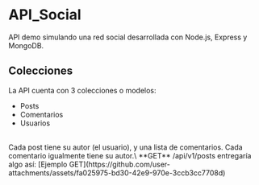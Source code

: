 # API_Social
API demo simulando una red social desarrollada con Node.js, Express y MongoDB.
## Colecciones
La API cuenta con 3 colecciones o modelos:
* Posts
* Comentarios
* Usuarios
<br>
Cada post tiene su autor (el usuario), y una lista de comentarios. Cada comentario igualmente tiene su autor.\
**GET** /api/v1/posts entregaría algo así:
[Ejemplo GET](https://github.com/user-attachments/assets/fa025975-bd30-42e9-970e-3ccb3cc7708d)
